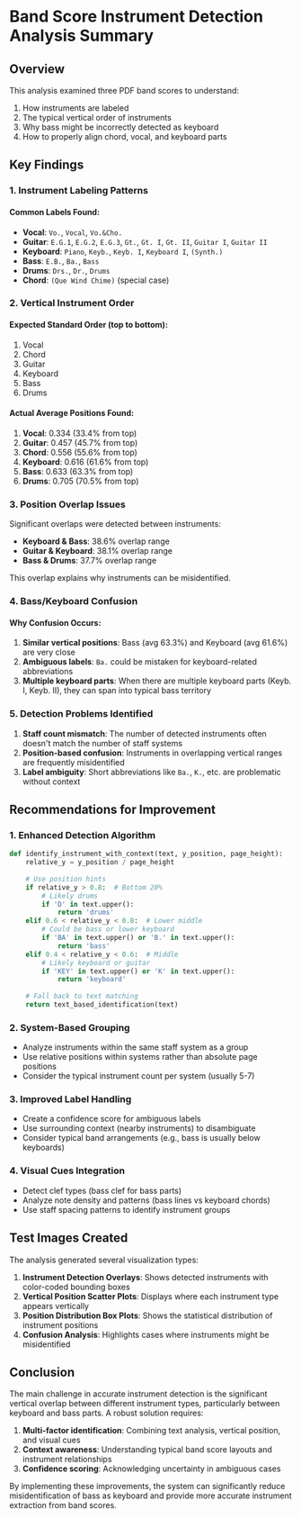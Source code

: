 # Band Score Instrument Detection Analysis Summary

## Overview
This analysis examined three PDF band scores to understand:
1. How instruments are labeled
2. The typical vertical order of instruments
3. Why bass might be incorrectly detected as keyboard
4. How to properly align chord, vocal, and keyboard parts

## Key Findings

### 1. Instrument Labeling Patterns

#### Common Labels Found:
- **Vocal**: `Vo.`, `Vocal`, `Vo.&Cho.`
- **Guitar**: `E.G.1`, `E.G.2`, `E.G.3`, `Gt.`, `Gt. I`, `Gt. II`, `Guitar I`, `Guitar II`
- **Keyboard**: `Piano`, `Keyb.`, `Keyb. I`, `Keyboard I`, `(Synth.)`
- **Bass**: `E.B.`, `Ba.`, `Bass`
- **Drums**: `Drs.`, `Dr.`, `Drums`
- **Chord**: `(Que Wind Chime)` (special case)

### 2. Vertical Instrument Order

#### Expected Standard Order (top to bottom):
1. Vocal
2. Chord
3. Guitar
4. Keyboard
5. Bass
6. Drums

#### Actual Average Positions Found:
1. **Vocal**: 0.334 (33.4% from top)
2. **Guitar**: 0.457 (45.7% from top)
3. **Chord**: 0.556 (55.6% from top)
4. **Keyboard**: 0.616 (61.6% from top)
5. **Bass**: 0.633 (63.3% from top)
6. **Drums**: 0.705 (70.5% from top)

### 3. Position Overlap Issues

Significant overlaps were detected between instruments:
- **Keyboard & Bass**: 38.6% overlap range
- **Guitar & Keyboard**: 38.1% overlap range
- **Bass & Drums**: 37.7% overlap range

This overlap explains why instruments can be misidentified.

### 4. Bass/Keyboard Confusion

#### Why Confusion Occurs:
1. **Similar vertical positions**: Bass (avg 63.3%) and Keyboard (avg 61.6%) are very close
2. **Ambiguous labels**: `Ba.` could be mistaken for keyboard-related abbreviations
3. **Multiple keyboard parts**: When there are multiple keyboard parts (Keyb. I, Keyb. II), they can span into typical bass territory

### 5. Detection Problems Identified

1. **Staff count mismatch**: The number of detected instruments often doesn't match the number of staff systems
2. **Position-based confusion**: Instruments in overlapping vertical ranges are frequently misidentified
3. **Label ambiguity**: Short abbreviations like `Ba.`, `K.`, etc. are problematic without context

## Recommendations for Improvement

### 1. Enhanced Detection Algorithm
```python
def identify_instrument_with_context(text, y_position, page_height):
    relative_y = y_position / page_height
    
    # Use position hints
    if relative_y > 0.8:  # Bottom 20%
        # Likely drums
        if 'D' in text.upper():
            return 'drums'
    elif 0.6 < relative_y < 0.8:  # Lower middle
        # Could be bass or lower keyboard
        if 'BA' in text.upper() or 'B.' in text.upper():
            return 'bass'
    elif 0.4 < relative_y < 0.6:  # Middle
        # Likely keyboard or guitar
        if 'KEY' in text.upper() or 'K' in text.upper():
            return 'keyboard'
    
    # Fall back to text matching
    return text_based_identification(text)
```

### 2. System-Based Grouping
- Analyze instruments within the same staff system as a group
- Use relative positions within systems rather than absolute page positions
- Consider the typical instrument count per system (usually 5-7)

### 3. Improved Label Handling
- Create a confidence score for ambiguous labels
- Use surrounding context (nearby instruments) to disambiguate
- Consider typical band arrangements (e.g., bass is usually below keyboards)

### 4. Visual Cues Integration
- Detect clef types (bass clef for bass parts)
- Analyze note density and patterns (bass lines vs keyboard chords)
- Use staff spacing patterns to identify instrument groups

## Test Images Created

The analysis generated several visualization types:

1. **Instrument Detection Overlays**: Shows detected instruments with color-coded bounding boxes
2. **Vertical Position Scatter Plots**: Displays where each instrument type appears vertically
3. **Position Distribution Box Plots**: Shows the statistical distribution of instrument positions
4. **Confusion Analysis**: Highlights cases where instruments might be misidentified

## Conclusion

The main challenge in accurate instrument detection is the significant vertical overlap between different instrument types, particularly between keyboard and bass parts. A robust solution requires:

1. **Multi-factor identification**: Combining text analysis, vertical position, and visual cues
2. **Context awareness**: Understanding typical band score layouts and instrument relationships
3. **Confidence scoring**: Acknowledging uncertainty in ambiguous cases

By implementing these improvements, the system can significantly reduce misidentification of bass as keyboard and provide more accurate instrument extraction from band scores.